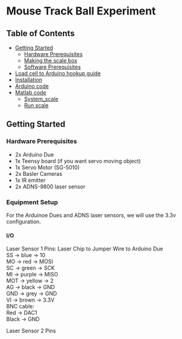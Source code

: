# Mouse Track Ball Experiment

## Table of Contents
* [Getting Started](#getting-started)  
  * [Hardware Prerequisites](#hardware-prerequisites)  
  * [Making the scale box](#making-the-scale-box)
  * [Software Prerequisites](#software-prerequisites)
* [Load cell to Arduino hookup guide](#load-cell-to-arduino-hookup-guide)
* [Installation](#installation)
* [Arduino code](#arduino-code)
* [Matlab code](#matlab-code)
  * [System_scale](#system-scale)
  * [Run scale](#run-scale)

## Getting Started
### Hardware Prerequisites
* 2x Arduino Due
* 1x Teensy board (if you want servo moving object)
* 1x Servo Motor (SG-5010)
* 2x Basler Cameras
* 1x IR emitter 
* 2x ADNS-9800 laser sensor

### Equipment Setup
For the Arduinoe Dues and ADNS laser sensors, we will use the 3.3v configuration.

#### I/O
Laser Sensor 1 Pins: Laser Chip to Jumper Wire to Arduino Due  
SS -> blue -> 10  
MO -> red -> MOSI  
SC -> green -> SCK  
MI -> purple -> MISO  
MOT -> yellow -> 2   
AG -> black -> GND  
GND -> grey -> GND  
VI -> brown -> 3.3V  
	BNC cable:  
		Red -> DAC1   
		Black -> GND  
  
Laser Sensor 2 Pins 
